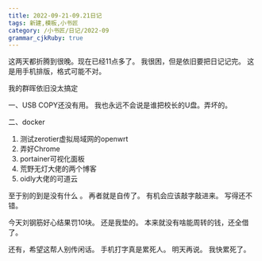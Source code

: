 ```yaml
---
title: 2022-09-21-09.21日记
tags: 新建,模板,小书匠
category: /小书匠/日记/2022-09
grammar_cjkRuby: true
---
```



这两天都折腾到很晚。现在已经11点多了。
我很困，但是依旧要把日记记完。
这是用手机排版，格式可能不对。


我的群晖依旧没太搞定

一、USB COPY还没有用。
我也永远不会说是谁把校长的U盘。弄坏的。

二、docker
 1. 测试zerotier虚拟局域网的openwrt
 2. 弄好Chrome
 3. portainer可视化面板
 4. 荒野无灯大佬的两个博客
 5. oidly大佬的可道云


至于别的到是没有什么 。
再者就是自传了。
有机会应该敲字敲进来。
写得还不错。

今天刘钢筋好心结果罚10块。
还是我垫的。
本来就没有啥能周转的钱，还全借了。

还有，希望这帮人别传闲话。
手机打字真是累死人。
明天再说。
我快累死了。